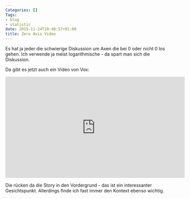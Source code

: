 ```yaml
---
Categories: []
Tags:
- blog
- statistic
date: 2015-11-24T10:40:57+01:00
title: Zero Axis Video
---
```


Es hat ja jeder die schwierige Diskussion um Axen die bei 0 oder nicht
0 los gehen.  Ich verwende ja meist logarithmische - da spart man sich
die Diskussion.  

Da gibt es jetzt auch ein Video von Vox:

<iframe width="560" height="315"
src="https://www.youtube.com/embed/14VYnFhBKcY" frameborder="0"
allowfullscreen></iframe>

Die rücken da die Story in den Vordergrund - das ist ein interessanter
Gesichtspunkt.  Allerdings finde ich fast immer den Kontext ebenso
wichtig.

<!--more--> 
